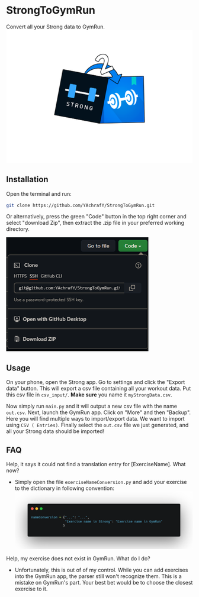 # StrongToGymRun

Convert all your Strong data to GymRun.
![](images/logo.png)

## Installation

Open the terminal and run:

```bash
git clone https://github.com/YAchrafY/StrongToGymRun.git
```

Or alternatively, press the green "Code" button in the top right corner and select "download Zip", then extract the .zip
file in your preferred working directory.

![img_1.png](images/githubButton.png)

## Usage

On your phone, open the Strong app. Go to settings and click the "Export data" button. This will export a csv file
containing all your workout data. Put this csv file in `csv_input/`. **Make sure** you name it `myStrongData.csv`.

Now simply run `main.py` and it will output a new csv file with the name `out.csv`. Next, launch the GymRun app. Click
on "More" and then "Backup". Here you will find multiple ways to import/export data. We want to import using `CSV (
Entries)`. Finally select the `out.csv` file we just generated, and all your Strong data should be imported!

## FAQ

Help, it says it could not find a translation entry for [ExerciseName]. What now?

- Simply open the file `exerciseNameConversion.py` and add your exercise to the dictionary in following convention:
  ![](images/dictionaryScreenshot.png)

Help, my exercise does not exist in GymRun. What do I do?

- Unfortunately, this is out of of my control. While you can add exercises into the GymRun app, the parser still won't
  recognize them. This is a mistake on GymRun's part. Your best bet would be to choose the closest exercise to it.